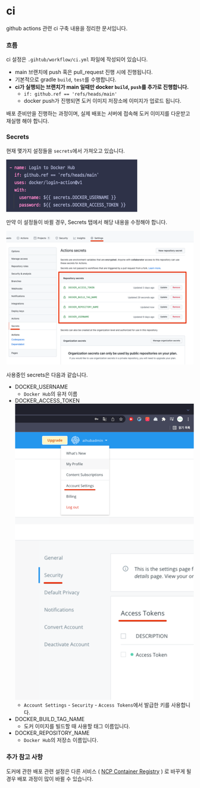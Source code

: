 # ci

github actions 관련 ci 구축 내용을 정리한 문서입니다.

### 흐름

ci 설정은 `.gihtub/workflow/ci.yml` 파일에 작성되어 있습니다.

- main 브랜치에 push 혹은 pull_request 진행 시에 진행됩니다.
- 기본적으로 gradle `build`, `test`를 수행합니다.
- **ci가 실행되는 브랜치가 main 일때만 docker `build`, `push`를 추가로 진행합니다.**
  - `if: github.ref == 'refs/heads/main'`
  - docker push가 진행되면 도커 이미지 저장소에 이미지가 업로드 됩니다.

배포 준비만을 진행하는 과정이며, 실제 배포는 서버에 접속해 도커 이미지를 다운받고 재실행 해야 합니다.

### Secrets

현재 몇가지 설정들을 `secrets`에서 가져오고 있습니다. <br />

![img.png](img.png)

만약 이 설정들이 바뀔 경우, Secrets 탭에서 해당 내용을 수정해야 합니다.

![img_3.png](img_3.png)

사용중인 secrets은 다음과 같습니다.

- DOCKER_USERNAME
  - `Docker Hub`의 유저 이름
- DOCKER_ACCESS_TOKEN
  ![img_1.png](img_1.png)
  ![img_2.png](img_2.png)
  - `Account Settings` - `Security` - `Access Tokens`에서 발급한 키를 사용합니다.
- DOCKER_BUILD_TAG_NAME
  - 도커 이미지를 빌드할 때 사용할 태그 이름입니다.
- DOCKER_REPOSITORY_NAME
  - `Docker Hub`의 저장소 이름입니다.

### 추가 참고 사항

도커에 관한 배포 관련 설정은 다른 서비스 ( [NCP Container Registry](https://www.ncloud.com/product/compute/containerRegistry) ) 로 바꾸게 될
경우 배포 과정이 많이 바뀔 수 있습니다.
